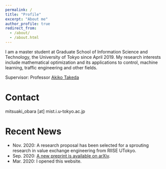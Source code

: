 ```yaml
---
permalink: /
title: "Profile"
excerpt: "About me"
author_profile: true
redirect_from: 
  - /about/
  - /about.html
---
```


I am a master student at Graduate School of Information Science and Technology, the University of Tokyo since April 2019. My research interests include mathematical optimization and its applications to control, machine learning, traffic engineering and other fields.

Supervisor: Professor [Akiko Takeda](https://www.or.mist.i.u-tokyo.ac.jp/takeda/index-e.html)

Contact
========
mitsuaki_obara [at] mist.i.u-tokyo.ac.jp

Recent News
========
- Nov. 2020: A research proposal has been selected for a sprouting research in value exchange engineering from RIISE UTokyo.
- Sep. 2020: [A new preprint is available on arXiv](https://arxiv.org/abs/2009.07153).
- Mar. 2020: I opened this website.
